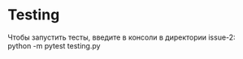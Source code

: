 # Testing
Чтобы запустить тесты, введите в консоли в директории issue-2:  
python -m pytest testing.py

